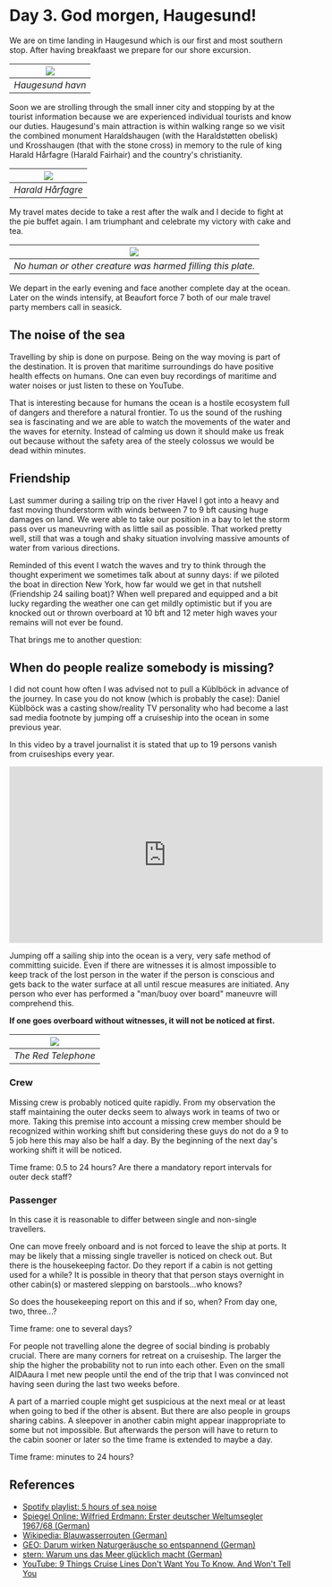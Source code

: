 <!--
.. title: Love Boat - The Real Story. Haugesund
.. slug: norge03
.. date: 2019-03-15 18:32:32 UTC+01:00
.. tags: norway,cruise
.. category: outandabout
.. link: 
.. description: 
.. type: text
-->

# Day 3. God morgen, Haugesund!

We are on time landing in Haugesund which is our first and most southern stop. After having breakfaast we prepare for our shore excursion.

| ![](../../../images/norge2019/05.png) |
| --- |
| *Haugesund havn* |

Soon we are strolling through the small inner city and stopping by at the tourist information because we are experienced individual tourists and know our duties.
Haugesund's main attraction is within walking range so we visit the combined monument Haraldshaugen (with the Haraldstøtten obelisk) und Krosshaugen (that with the stone cross) in memory to the rule of king Harald Hårfagre (Harald Fairhair) and the country's christianity.

| ![](../../../images/norge2019/04.png) |
| --- |
| *Harald Hårfagre* |

My travel mates decide to take a rest after the walk and I decide to fight at the pie buffet again. I am triumphant and celebrate my victory with cake and tea.

| ![](../../../images/norge2019/06.png) |
| --- |
| *No human or other creature was harmed filling this plate.* |

We depart in the early evening and face another complete day at the ocean. Later on the winds intensify, at Beaufort force 7 both of our male travel party members call in seasick.

## The noise of the sea

Travelling by ship is done on purpose. Being on the way moving is part of the destination. It is proven that maritime surroundings do have positive health effects on humans. One can even buy recordings of maritime and water noises or just listen to these on YouTube.

That is interesting because for humans the ocean is a hostile ecosystem full of dangers and therefore a natural frontier. To us the sound of the rushing sea is fascinating and we are able to watch the movements of the water and the waves for eternity. Instead of calming us down it should make us freak out because without the safety area of the steely colossus we would be dead within minutes.

## Friendship

Last summer during a sailing trip on the river Havel I got into a heavy and fast moving thunderstorm with winds between 7 to 9 bft causing huge damages on land.
We were able to take our position in a bay to let the storm pass over us maneuvring with as little sail as possible. That worked pretty well, still that was a tough and shaky situation involving massive amounts of water from various directions.

Reminded of this event I watch the waves and try to think through the thought experiment we sometimes talk about at sunny days: if we piloted the boat in direction New York, how far would we get in that nutshell (Friendship 24 sailing boat)? When well prepared and equipped and a bit lucky regarding the weather one can get mildly optimistic but if you are knocked out or thrown overboard at 10 bft and 12 meter high waves your remains will not ever be found.

That brings me to another question:

## When do people realize somebody is missing?

I did not count how often I was advised not to pull a Küblböck in advance of the journey. In case you do not know (which is probably the case): Daniel Küblböck was a casting show/reality TV personality who had become a last sad media footnote by jumping off a cruiseship into the ocean in some previous year.

In this video by a travel journalist it is stated that up to 19 persons vanish from cruiseships every year.

<iframe width="560" height="315" src="https://www.youtube.com/embed/cs5UKha9ALc?start=324" frameborder="0" allow="accelerometer; autoplay; encrypted-media; gyroscope; picture-in-picture" allowfullscreen></iframe>

Jumping off a sailing ship into the ocean is a very, very safe method of committing suicide. Even if there are witnesses it is almost impossible to keep track of the lost person in the water if the person is conscious and gets back to the water surface at all until rescue measures are initiated.
Any person who ever has performed a "man/buoy over board" maneuvre will comprehend this.

**If one goes overboard without witnesses, it will not be noticed at first.**

| ![](../../../images/norge2019/45.png) |
| --- |
| *The Red Telephone* |

### Crew

Missing crew is probably noticed quite rapidly. From my observation the staff maintaining the outer decks seem to always work in teams of two or more. Taking this premise into account a missing crew member should be recognized within working shift but considering these guys do not do a 9 to 5 job here this may also be half a day. By the beginning of the next day's working shift it will be noticed.

Time frame: 0.5 to 24 hours? Are there a mandatory report intervals for outer deck staff?

### Passenger

In this case it is reasonable to differ between single and non-single travellers.

One can move freely onboard and is not forced to leave the ship at ports. It may be likely that a missing single traveller is noticed on check out. But there is the housekeeping factor. Do they report if a cabin is not getting used for a while? It is possible in theory that that person stays overnight in other cabin(s) or mastered slepping on barstools...who knows?

So does the housekeeping report on this and if so, when? From day one, two, three...?

Time frame: one to several days?

For people not travelling alone the degree of social binding is probably crucial. There are many corners for retreat on a cruiseship. The larger the ship the higher the probability not to run into each other. Even on the small AIDAaura I met new people until the end of the trip that I was convinced not having seen during the last two weeks before.

A part of a married couple might get suspicious at the next meal or at least when going to bed if the other is absent. But there are also people in groups sharing cabins. A sleepover in another cabin might appear inappropriate to some but not impossible. But afterwards the person will have to return to the cabin sooner or later so the time frame is extended to maybe a day.

Time frame: minutes to 24 hours?

## References

*   [Spotify playlist: 5 hours of sea noise][1]
*   [Spiegel Online: Wilfried Erdmann: Erster deutscher Weltumsegler 1967/68 (German)][2]
*   [Wikipedia: Blauwasserrouten (German)][3]
*   [GEO: Darum wirken Naturgeräusche so entspannend (German)][4]
*   [stern: Warum uns das Meer glücklich macht (German)][5]
*   [YouTube: 9 Things Cruise Lines Don't Want You To Know. And Won't Tell You][6]

[1]: https://open.spotify.com/album/4TDknrXMC3VqgvBigC72LX "Spotify-Playlist: 5 Stunden Meeresrauschen"
[2]: http://www.spiegel.de/einestages/wilfried-erdmann-erster-deutscher-weltumsegler-1967-68-a-1205954.html "Spiegel Online: Wilfried Erdmann: Erster deutscher Weltumsegler 1967/68"
[3]: https://de.wikipedia.org/wiki/Blauwasserrouten "Wikipedia: Blauwasserrouten"
[4]: https://www.geo.de/magazine/geo-magazin/16810-rtkl-hirnforschung-darum-wirken-naturgeraeusche-so-entspannend "GEO: Darum wirken Naturgeräusche so entspannend"
[5]: https://www.stern.de/reise/service/psychologie-warum-uns-das-meer-gluecklich-macht-3273222.html "stern: Warum uns das Meer glücklich macht"
[6]: https://youtu.be/cs5UKha9ALc
